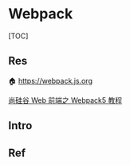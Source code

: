# Webpack

[TOC]


## Res
🏠 https://webpack.js.org

[尚硅谷 Web 前端之 Webpack5 教程](https://yk2012.github.io/sgg_webpack5/)



## Intro



## Ref

